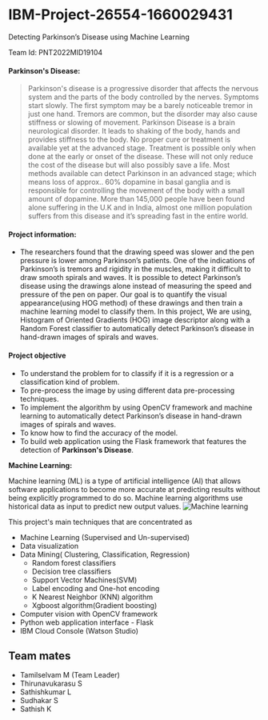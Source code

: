 # IBM-Project-26554-1660029431
Detecting Parkinson’s Disease using Machine Learning

Team Id: PNT2022MID19104
#### Parkinson's Disease:
> Parkinson's disease is a progressive disorder that affects the nervous system and the parts of the body controlled by the nerves. Symptoms start slowly. The first symptom may be a barely noticeable tremor in just one hand. Tremors are common, but the disorder may also cause stiffness or slowing of movement.
Parkinson Disease is a brain neurological disorder. It leads to shaking of the body, hands and provides stiffness to the body. No proper cure or treatment is available yet at the advanced stage. Treatment is possible only when done at the early or onset of the disease. These will not only reduce the cost of the disease but will also possibly save a life. Most methods available can detect Parkinson in an advanced stage; which means loss of approx.. 60% dopamine in basal ganglia and is responsible for controlling the movement of the body with a small amount of dopamine. More than 145,000 people have been found alone suffering in the U.K and in India, almost one million population suffers from this disease and it’s spreading fast in the entire world.
#### Project information:
- The researchers found that the drawing speed was slower and the pen pressure is lower among Parkinson’s patients. One of the indications of Parkinson’s is tremors and rigidity in the muscles, making it difficult to draw smooth spirals and waves. It is possible to detect Parkinson’s disease using the drawings alone instead of measuring the speed and pressure of the pen on paper. Our goal is to quantify the visual appearance(using HOG method) of these drawings and then train a machine learning model to classify them. In this project, We are using, Histogram of Oriented Gradients (HOG) image descriptor along with a Random Forest classifier to automatically detect Parkinson’s disease in hand-drawn images of spirals and waves.
#### Project objective
- To understand the problem for to classify if it is a regression or a classification kind of problem.
- To pre-process the image by using different data pre-processing techniques.
- To implement the algorithm by using OpenCV framework and machine learning to automatically detect Parkinson’s disease in hand-drawn images of spirals and waves.
- To know how to find the accuracy of the model.
- To build web application using the Flask framework that features the detection of **Parkinson's Disease**.

**Machine Learning:**

Machine learning (ML) is a type of artificial intelligence (AI) that allows software applications to become more accurate at predicting results without being explicitly programmed to do so. Machine learning algorithms use historical data as input to predict new output values.
![Machine learning](https://user-images.githubusercontent.com/113583813/202450938-41402fa9-4c30-4ecd-9358-3594995aaa5f.png)

This project's main techniques that are concentrated as
- Machine Learning (Supervised and Un-supervised)
- Data visualization
- Data Mining( Clustering, Classification, Regression)
  - Random forest classifiers
  - Decision tree classifiers
  - Support Vector Machines(SVM)
  - Label encoding and One-hot encoding
  - K Nearest Neighbor (KNN) algorithm
  - Xgboost algorithm(Gradient boosting)
- Computer vision with OpenCV framework
- Python web application interface - Flask
- IBM Cloud Console (Watson Studio)

## Team mates 
- Tamilselvam M (Team Leader)
- Thirunavukarasu S
- Sathishkumar L
- Sudhakar S
- Sathish K

